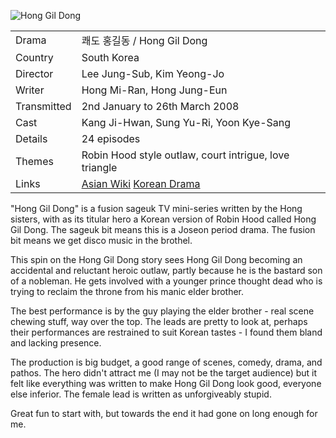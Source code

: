 ![Hong Gil Dong](hong_gil_dong.jpg)

| | |
|-|-|
Drama|&#53132;&#46020; &#54861;&#44600;&#46041; / Hong Gil Dong
Country|South Korea
Director|Lee Jung-Sub, Kim Yeong-Jo
Writer|Hong Mi-Ran, Hong Jung-Eun
Transmitted|2nd January to 26th March 2008
Cast|Kang Ji-Hwan, Sung Yu-Ri, Yoon Kye-Sang
Details|24 episodes
Themes|Robin Hood style outlaw, court intrigue, love triangle
Links|[Asian Wiki](http://asianwiki.com/Hong_Gil-Dong,_The_Hero) [Korean Drama](https://www.koreandrama.org/hong-gil-dong/)

"Hong Gil Dong" is a fusion sageuk TV mini-series written by the Hong sisters,
with as its titular hero a Korean version of Robin Hood called Hong Gil Dong.
The sageuk bit means this is a Joseon period drama. The fusion bit means we get
disco music in the brothel.

This spin on the Hong Gil Dong story sees Hong Gil Dong becoming an
accidental and reluctant heroic outlaw, partly because he is the bastard son
of a nobleman.  He gets involved with a younger prince thought dead
who is trying to reclaim the throne from his manic elder brother.

The best performance is by the guy playing the elder brother - real
scene chewing stuff, way over the top. The leads are pretty to look at,
perhaps their performances are restrained to suit Korean tastes -
I found them bland and lacking presence.

The production is big budget, a good range of scenes, comedy, drama, and
pathos. The hero didn't attract me (I may not be the target audience)
but it felt like everything was written to make Hong Gil Dong look
good, everyone else inferior. The female lead is written as
unforgiveably stupid.

Great fun to start with, but towards the end it had gone on long enough for me.
